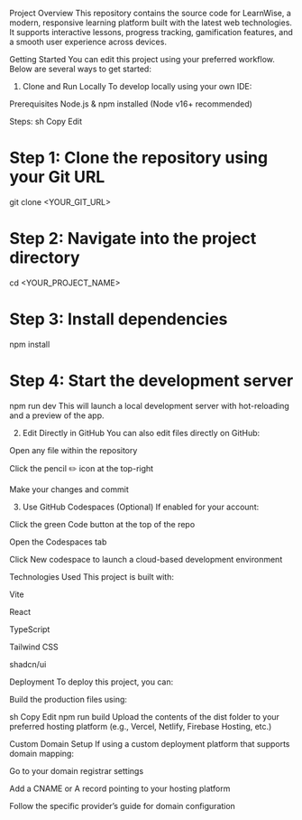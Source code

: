 Project Overview
This repository contains the source code for LearnWise, a modern, responsive learning platform built with the latest web technologies. It supports interactive lessons, progress tracking, gamification features, and a smooth user experience across devices.

Getting Started
You can edit this project using your preferred workflow. Below are several ways to get started:

1. Clone and Run Locally
To develop locally using your own IDE:

Prerequisites
Node.js & npm installed (Node v16+ recommended)

Steps:
sh
Copy
Edit
# Step 1: Clone the repository using your Git URL
git clone <YOUR_GIT_URL>

# Step 2: Navigate into the project directory
cd <YOUR_PROJECT_NAME>

# Step 3: Install dependencies
npm install

# Step 4: Start the development server
npm run dev
This will launch a local development server with hot-reloading and a preview of the app.

2. Edit Directly in GitHub
You can also edit files directly on GitHub:

Open any file within the repository

Click the pencil ✏️ icon at the top-right

Make your changes and commit

3. Use GitHub Codespaces (Optional)
If enabled for your account:

Click the green Code button at the top of the repo

Open the Codespaces tab

Click New codespace to launch a cloud-based development environment

Technologies Used
This project is built with:

Vite

React

TypeScript

Tailwind CSS

shadcn/ui

Deployment
To deploy this project, you can:

Build the production files using:

sh
Copy
Edit
npm run build
Upload the contents of the dist folder to your preferred hosting platform (e.g., Vercel, Netlify, Firebase Hosting, etc.)

Custom Domain Setup
If using a custom deployment platform that supports domain mapping:

Go to your domain registrar settings

Add a CNAME or A record pointing to your hosting platform

Follow the specific provider’s guide for domain configuration

